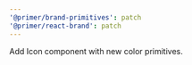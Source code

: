 ```yaml
---
'@primer/brand-primitives': patch
'@primer/react-brand': patch
---
```


Add Icon component with new color primitives.
